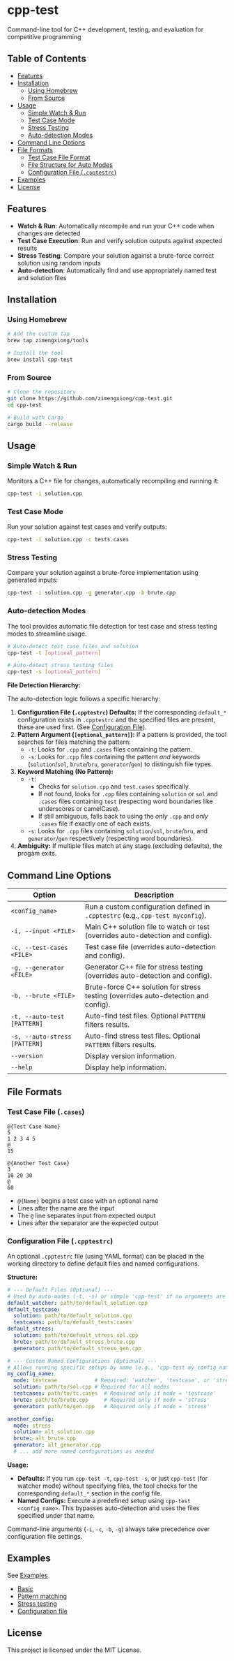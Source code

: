 # cpp-test

Command-line tool for C++ development, testing, and evaluation for competitive programming

## Table of Contents

- [Features](#features)
- [Installation](#installation)
  - [Using Homebrew](#using-homebrew)
  - [From Source](#from-source)
- [Usage](#usage)
  - [Simple Watch & Run](#simple-watch--run)
  - [Test Case Mode](#test-case-mode)
  - [Stress Testing](#stress-testing)
  - [Auto-detection Modes](#auto-detection-modes)
- [Command Line Options](#command-line-options)
- [File Formats](#file-formats)
  - [Test Case File Format](#test-case-file-cases)
  - [File Structure for Auto Modes](#file-structure-for-auto-modes)
  - [Configuration File (`.cpptestrc`)](#configuration-file-cpptestrc)
- [Examples](#examples)
- [License](#license)

## Features

- **Watch & Run**: Automatically recompile and run your C++ code when changes are detected
- **Test Case Execution**: Run and verify solution outputs against expected results
- **Stress Testing**: Compare your solution against a brute-force correct solution using random inputs
- **Auto-detection**: Automatically find and use appropriately named test and solution files

## Installation

### Using Homebrew

```bash
# Add the custom tap
brew tap zimengxiong/tools

# Install the tool
brew install cpp-test
```

### From Source

```bash
# Clone the repository
git clone https://github.com/zimengxiong/cpp-test.git
cd cpp-test

# Build with Cargo
cargo build --release
```

## Usage

### Simple Watch & Run

Monitors a C++ file for changes, automatically recompiling and running it:

```bash
cpp-test -i solution.cpp
```

### Test Case Mode

Run your solution against test cases and verify outputs:

```bash
cpp-test -i solution.cpp -c tests.cases
```

### Stress Testing

Compare your solution against a brute-force implementation using generated inputs:

```bash
cpp-test -i solution.cpp -g generator.cpp -b brute.cpp
```

### Auto-detection Modes

The tool provides automatic file detection for test case and stress testing modes to streamline usage.

```bash
# Auto-detect test case files and solution
cpp-test -t [optional_pattern]

# Auto-detect stress testing files
cpp-test -s [optional_pattern]
```

**File Detection Hierarchy:**

The auto-detection logic follows a specific hierarchy:

1.  **Configuration File (`.cpptestrc`) Defaults:** If the corresponding `default_*` configuration exists in `.cpptestrc` and the specified files are present, these are used first. (See [Configuration File](#configuration-file-cpptestrc)).
2.  **Pattern Argument (`[optional_pattern]`):** If a pattern is provided, the tool searches for files matching the pattern:
    *   `-t`: Looks for `.cpp` and `.cases` files containing the pattern.
    *   `-s`: Looks for `.cpp` files containing the pattern *and* keywords (`solution`/`sol`, `brute`/`bru`, `generator`/`gen`) to distinguish file types.
3.  **Keyword Matching (No Pattern):**
    *   `-t`:
        *   Checks for `solution.cpp` and `test.cases` specifically.
        *   If not found, looks for `.cpp` files containing `solution` or `sol` and `.cases` files containing `test` (respecting word boundaries like underscores or camelCase).
        *   If still ambiguous, falls back to using the *only* `.cpp` and *only* `.cases` file if exactly one of each exists.
    *   `-s`: Looks for `.cpp` files containing `solution`/`sol`, `brute`/`bru`, and `generator`/`gen` respectively (respecting word boundaries).
4.  **Ambiguity:** If multiple files match at any stage (excluding defaults), the progam exits.

## Command Line Options

| Option | Description |
|--------|-------------|
| `<config_name>` | Run a custom configuration defined in `.cpptestrc` (e.g., `cpp-test myconfig`). |
| `-i, --input <FILE>` | Main C++ solution file to watch or test (overrides auto-detection and config). |
| `-c, --test-cases <FILE>` | Test case file (overrides auto-detection and config). |
| `-g, --generator <FILE>` | Generator C++ file for stress testing (overrides auto-detection and config). |
| `-b, --brute <FILE>` | Brute-force C++ solution for stress testing (overrides auto-detection and config). |
| `-t, --auto-test [PATTERN]` | Auto-find test files. Optional `PATTERN` filters results. |
| `-s, --auto-stress [PATTERN]` | Auto-find stress test files. Optional `PATTERN` filters results. |
| `--version` | Display version information. |
| `--help` | Display help information. |

## File Formats

### Test Case File (`.cases`)

```
@{Test Case Name}
5
1 2 3 4 5
@
15

@{Another Test Case}
3
10 20 30
@
60
```

- `@{Name}` begins a test case with an optional name
- Lines after the name are the input
- The `@` line separates input from expected output
- Lines after the separator are the expected output

### Configuration File (`.cpptestrc`)

An optional `.cpptestrc` file (using YAML format) can be placed in the working directory to define default files and named configurations.

**Structure:**

```yaml
# --- Default Files (Optional) ---
# Used by auto-modes (-t, -s) or simple 'cpp-test' if no arguments are given.
default_watcher: path/to/default_solution.cpp
default_testcase:
  solution: path/to/default_solution.cpp
  testcases: path/to/default_tests.cases
default_stress:
  solution: path/to/default_stress_sol.cpp
  brute: path/to/default_stress_brute.cpp
  generator: path/to/default_stress_gen.cpp

# --- Custom Named Configurations (Optional) ---
# Allows running specific setups by name (e.g., 'cpp-test my_config_name')
my_config_name:
  mode: testcase            # Required: 'watcher', 'testcase', or 'stress'
  solution: path/to/sol.cpp # Required for all modes
  testcases: path/to/tc.cases  # Required only if mode = 'testcase'
  brute: path/to/brute.cpp     # Required only if mode = 'stress'
  generator: path/to/gen.cpp   # Required only if mode = 'stress'

another_config:
  mode: stress
  solution: alt_solution.cpp
  brute: alt_brute.cpp
  generator: alt_generator.cpp
  # ... add more named configurations as needed
```

**Usage:**

*   **Defaults:** If you run `cpp-test -t`, `cpp-test -s`, or just `cpp-test` (for watcher mode) without specifying files, the tool checks for the corresponding `default_*` section in the config file.
*   **Named Configs:** Execute a predefined setup using `cpp-test <config_name>`. This bypasses auto-detection and uses the files specified under that name.

Command-line arguments (`-i`, `-c`, `-b`, `-g`) always take precedence over configuration file settings.

## Examples
See [Examples](/examples/)
* [Basic](examples/basic/README.md)
* [Pattern matching](examples/pattern/README.md)
* [Stress testing](examples/stress/README.md)
* [Configuration file](examples/configuration/README.md)

## License

This project is licensed under the MIT License.
